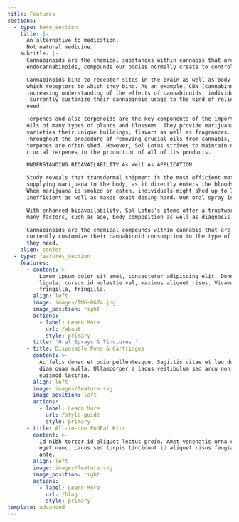 ```yaml
---
title: Features
sections:
  - type: hero_section
    title: |-
      An alternative to medication.
      Not natural medicine.
    subtitle: |-
      Cannabinoids are the chemical substances within cannabis that are reported to relieve numerous ailments. Cannabinoids resemble 
      endocannabinoids, compounds our bodies normally create to control as well as balance communication in between cells. Scientists think that unpleasant signs and symptoms as well as diseases occur when a deficiency or problem impacts the endocannabinoid system.

      Cannabinoids bind to receptor sites in the brain as well as body when cannabis is administered. Cannabinoids have various effects based upon 
      which receptors to which they bind. As an example, CBN (cannabinol) binds with CB-2 receptors situated throughout the body, which may describe why clients report that it is a powerful analgesic. With an 
      increasing understanding of the effects of cannabinoids, individuals can
       currently customize their cannabinoid usage to the kind of relief they 
      need.

      Terpenes and also terpenoids are the key components of the important 
      oils of many types of plants and blossoms. They provide marijuana 
      varieties their unique buildings, flavors as well as fragrances. 
      Throughout the procedure of removing crucial oils from cannabis, 
      terpenes are often shed. However, Sol Lotus strives to maintain or renew 
      crucial terpenes in the production of all of its products.

      UNDERSTANDING BIOAVAILABILITY As Well As APPLICATION

      Study reveals that transdermal shipment is the most efficient method of 
      supplying marijuana to the body, as it directly enters the bloodstream. 
      When marijuana is smoked or eaten, individuals might shed up to 70 percent of it to air stomach, metabolism and vaporization acid, which is
      inefficient as well as makes exact dosing hard. Our oral spray is the answer.

      With enhanced bioavailability, Sol Lotus's items offer a trustworthy, consistent dose. Like all medications, an individual's dose is based on 
      many factors, such as age, body composition as well as diagnosis. Two sprays makes up a common dose for many patients, although some choose to take one, while others may make use of greater than one spray to attain alleviation.

      Cannabinoids are the chemical compounds within cannabis that are reported to relieve several disorders. When cannabis is carried out, cannabinoids bind to receptor websites in the mind and body. With an enhancing understanding of the impacts of cannabinoids, people can 
      currently customize their cannabinoid consumption to the type of relief 
      they need.
    align: center
  - type: features_section
    features:
      - content: >-
          Lorem ipsum dolor sit amet, consectetur adipiscing elit. Donec nisl
          ligula, cursus id molestie vel, maximus aliquet risus. Vivamus in nibh
          fringilla, fringilla.
        align: left
        image: images/IMG-0674.jpg
        image_position: right
        actions:
          - label: Learn More
            url: /about
            style: primary
        title: 'Oral Sprays & Tinctures '
      - title: Disposable Pens & Cartridges
        content: >-
          Ac felis donec et odio pellentesque. Sagittis vitae et leo duis ut
          diam quam nulla. Ullamcorper a lacus vestibulum sed arcu non odio
          euismod lacinia.
        align: left
        image: images/feature.svg
        image_position: left
        actions:
          - label: Learn More
            url: /style-guide
            style: primary
      - title: All-in-one PodPal Kits
        content: >-
          Id nibh tortor id aliquet lectus proin. Amet venenatis urna cursus
          eget nunc. Lacus sed turpis tincidunt id aliquet risus feugiat in
          ante.
        align: left
        image: images/feature.svg
        image_position: right
        actions:
          - label: Learn More
            url: /blog
            style: primary
template: advanced
---
```

